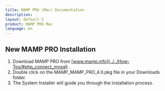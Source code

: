 ```yaml
---
title: MAMP PRO (Mac) Documentation
description: 
layout: default-2
product: MAMP PRO Mac
language: en
---
```


## New MAMP PRO Installation

1. Download MAMP PRO from [www.mamp.info](../../How-Tos/#php_connect_mysql) .
2. Double click on the MAMP_MAMP_PRO_4.0.pkg file in your Downloads folder.
3. The System Installer will guide you through the installation process.


